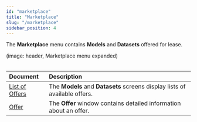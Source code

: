 ```yaml
---
id: "marketplace"
title: "Marketplace"
slug: "/marketplace"
sidebar_position: 4
---
```


The **Marketplace** menu contains **Models** and **Datasets** offered for lease.

(image: header, Marketplace menu expanded)
<br/>
<br/>

| **Document** | **Description** |
| :- | :- |
| [List of Offers](/marketplace/marketplace/list) | The **Models** and **Datasets** screens display lists of available offers. |
| [Offer](/marketplace/marketplace/offer) | The **Offer** window contains detailed information about an offer. |